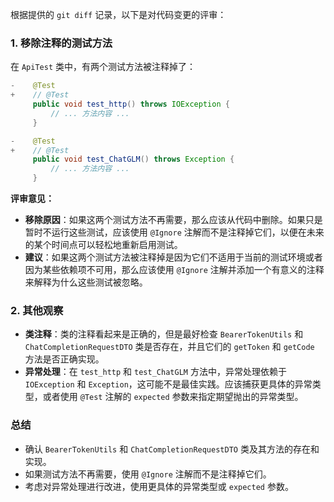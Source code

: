 根据提供的 `git diff` 记录，以下是对代码变更的评审：

### 1. 移除注释的测试方法
在 `ApiTest` 类中，有两个测试方法被注释掉了：

```java
-    @Test
+    // @Test
     public void test_http() throws IOException {
         // ... 方法内容 ...
     }

-    @Test
+    // @Test
     public void test_ChatGLM() throws Exception {
         // ... 方法内容 ...
     }
```

**评审意见：**
- **移除原因**：如果这两个测试方法不再需要，那么应该从代码中删除。如果只是暂时不运行这些测试，应该使用 `@Ignore` 注解而不是注释掉它们，以便在未来的某个时间点可以轻松地重新启用测试。
- **建议**：如果这两个测试方法被注释掉是因为它们不适用于当前的测试环境或者因为某些依赖项不可用，那么应该使用 `@Ignore` 注解并添加一个有意义的注释来解释为什么这些测试被忽略。

### 2. 其他观察
- **类注释**：类的注释看起来是正确的，但是最好检查 `BearerTokenUtils` 和 `ChatCompletionRequestDTO` 类是否存在，并且它们的 `getToken` 和 `getCode` 方法是否正确实现。
- **异常处理**：在 `test_http` 和 `test_ChatGLM` 方法中，异常处理依赖于 `IOException` 和 `Exception`，这可能不是最佳实践。应该捕获更具体的异常类型，或者使用 `@Test` 注解的 `expected` 参数来指定期望抛出的异常类型。

### 总结
- 确认 `BearerTokenUtils` 和 `ChatCompletionRequestDTO` 类及其方法的存在和实现。
- 如果测试方法不再需要，使用 `@Ignore` 注解而不是注释掉它们。
- 考虑对异常处理进行改进，使用更具体的异常类型或 `expected` 参数。